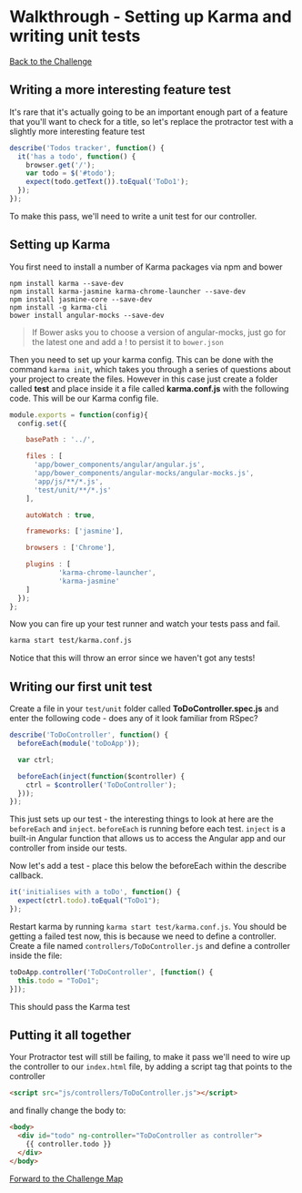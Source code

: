 # Walkthrough - Setting up Karma and writing unit tests

[Back to the Challenge](../10_karma.md)

## Writing a more interesting feature test

It's rare that it's actually going to be an important enough part of a feature
that you'll want to check for a title, so let's replace the protractor test with
a slightly more interesting feature test

```js
describe('Todos tracker', function() {
  it('has a todo', function() {
    browser.get('/');
    var todo = $('#todo');
    expect(todo.getText()).toEqual('ToDo1');
  });
});
```

To make this pass, we'll need to write a unit test for our controller.

## Setting up Karma

You first need to install a number of Karma packages via npm and bower

```shell
npm install karma --save-dev
npm install karma-jasmine karma-chrome-launcher --save-dev
npm install jasmine-core --save-dev
npm install -g karma-cli
bower install angular-mocks --save-dev
```
> If Bower asks you to choose a version of angular-mocks, just go for the latest
> one and add a ! to persist it to `bower.json`

Then you need to set up your karma config. This can be done with the command `karma init`, which takes you through a series of questions about your project to create the files. However in this case just create a folder called **test** and place inside it a file called **karma.conf.js** with the following code. This will be our Karma config file.

```js
module.exports = function(config){
  config.set({

    basePath : '../',

    files : [
      'app/bower_components/angular/angular.js',
      'app/bower_components/angular-mocks/angular-mocks.js',
      'app/js/**/*.js',
      'test/unit/**/*.js'
    ],

    autoWatch : true,

    frameworks: ['jasmine'],

    browsers : ['Chrome'],

    plugins : [
            'karma-chrome-launcher',
            'karma-jasmine'
    ]
  });
};
```

Now you can fire up your test runner and watch your tests pass and fail.

```bash
karma start test/karma.conf.js
```

Notice that this will throw an error since we haven't got any tests!

## Writing our first unit test

Create a file in your `test/unit` folder called **ToDoController.spec.js** and enter the following code - does any of it look familiar from RSpec?

```js
describe('ToDoController', function() {
  beforeEach(module('toDoApp'));

  var ctrl;

  beforeEach(inject(function($controller) {
    ctrl = $controller('ToDoController');
  }));
});
```

This just sets up our test - the interesting things to look at here are the `beforeEach` and `inject`. `beforeEach` is running before each test. `inject` is a built-in Angular function that allows us to access the Angular app and our controller from inside our tests.

Now let's add a test - place this below the beforeEach within the describe callback.

```js
it('initialises with a toDo', function() {
  expect(ctrl.todo).toEqual("ToDo1");
});
```

Restart karma by running `karma start test/karma.conf.js`. You should be getting a failed test now, this is because we need to define a controller. Create a file named `controllers/ToDoController.js` and define a controller inside the file:

```js
toDoApp.controller('ToDoController', [function() {
  this.todo = "ToDo1";
}]);
```

This should pass the Karma test

## Putting it all together

Your Protractor test will still be failing, to make it pass we'll need to wire
up the controller to our `index.html` file, by adding a script tag that points
to the controller

```html
<script src="js/controllers/ToDoController.js"></script>
```

and finally change the body to:

```html
<body>
  <div id="todo" ng-controller="ToDoController as controller">
    {{ controller.todo }}
  </div>
</body>
```

[Forward to the Challenge Map](../00_challenge_map.md)
